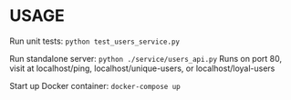 # USAGE

Run unit tests: `python test_users_service.py`

Run standalone server: `python ./service/users_api.py`
    Runs on port 80, visit at localhost/ping, localhost/unique-users, or localhost/loyal-users

Start up Docker container: `docker-compose up`